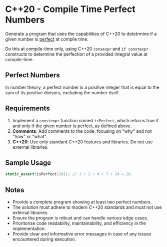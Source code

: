 # C++20 - Compile Time Perfect Numbers

Generate a program that uses the capabilities of C++20 to detetrmine if a given number is [perfect](#perfect-numbers) at compile time.

Do this at compile-time only, using C++20 `consexpr` and `if constexpr` constructs to determine the perfection of a provided integral value at compile-time.

## Perfect Numbers

In number theory, a perfect number is a positive integer that is equal to the sum of its positive divisors, excluding the number itself. 

## Requirements

1. Implement a `constexpr` function named `isPerfect`, which returns true if and only if the given number is perfect, as defined above.
1. **Comments**: Add comments to the code, focusing on "why" and not "how" or "what".
1. **C++20**: Use only standard C++20 features and libraries. Do not use external libraries.

## Sample Usage

```cpp
static_assert(isPerfect(28)); // 1 + 2 + 4 + 7 + 14 = 28. 
```

## Notes

* Provide a complete program showing at least two perfect numbers.
* The solution must adhere to modern C++20 standards and must not use external libraries.
* Ensure the program is robust and can handle various edge cases.
* Prioritorise code readability, maintainability, and efficiency in the implementation.
* Provide clear and informative error messages in case of any issues encountered during execution.

